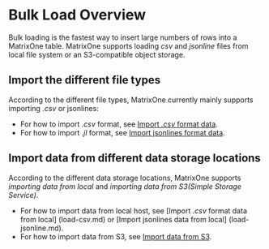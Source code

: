 # Bulk Load Overview

Bulk loading is the fastest way to insert large numbers of rows into a MatrixOne table. MatrixOne supports loading *csv*
and *jsonline* files from local file system or an S3-compatible object storage.
 
## Import the different file types

According to the different file types, MatrixOne currently mainly supports importing *.csv* or jsonlines:

- For how to import *.csv* format, see [Import *.csv* format data](load-csv.md).
- For how to import *.jl* format, see [Import jsonlines format data](load-jsonline.md).

## Import data from different data storage locations

According to the different data storage locations, MatrixOne supports *importing data from local* and *importing data from S3(Simple Storage Service)*.

- For how to import data from local host, see [Import *.csv* format data from local] (load-csv.md) or [Import jsonlines data from local] (load-jsonline.md).
- For how to import data from S3, see [Import data from S3](load-s3.md).
